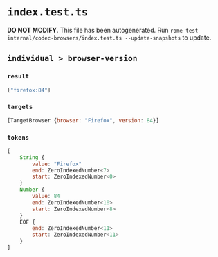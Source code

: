 # `index.test.ts`

**DO NOT MODIFY**. This file has been autogenerated. Run `rome test internal/codec-browsers/index.test.ts --update-snapshots` to update.

## `individual > browser-version`

### `result`

```javascript
["firefox:84"]
```

### `targets`

```javascript
[TargetBrowser {browser: "Firefox", version: 84}]
```

### `tokens`

```javascript
[
	String {
		value: "Firefox"
		end: ZeroIndexedNumber<7>
		start: ZeroIndexedNumber<0>
	}
	Number {
		value: 84
		end: ZeroIndexedNumber<10>
		start: ZeroIndexedNumber<8>
	}
	EOF {
		end: ZeroIndexedNumber<11>
		start: ZeroIndexedNumber<11>
	}
]
```
